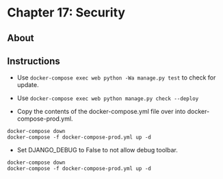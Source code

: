 # Chapter 17: Security

## About

## Instructions

- Use `docker-compose exec web python -Wa manage.py test` to check for update.

- Use `docker-compose exec web python manage.py check --deploy`

- Copy the contents of the docker-compose.yml file over into docker-compose-prod.yml.

```
docker-compose down
docker-compose -f docker-compose-prod.yml up -d
```

- Set DJANGO_DEBUG to False to not allow debug toolbar.

```
docker-compose down
docker-compose -f docker-compose-prod.yml up -d
```
